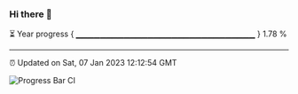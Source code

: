 ### Hi there 👋

⏳ Year progress { ▁▁▁▁▁▁▁▁▁▁▁▁▁▁▁▁▁▁▁▁▁▁▁▁▁▁▁▁▁▁ } 1.78 %

---

⏰ Updated on Sat, 07 Jan 2023 12:12:54 GMT

![Progress Bar CI](https://github.com/Shyam-Makwana/GitHub-Actions-Demo/workflows/Progress%20Bar%20CI/badge.svg)

